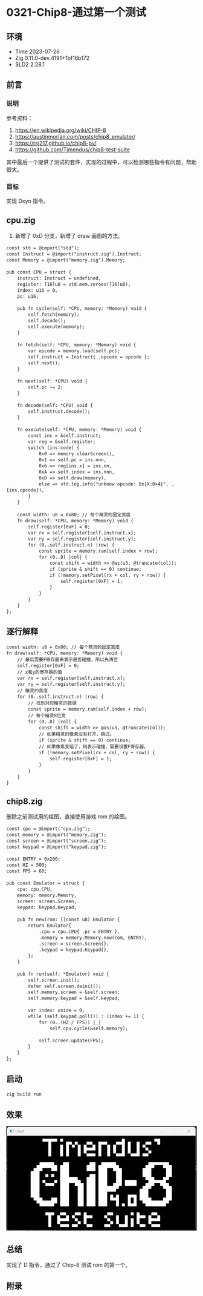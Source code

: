 # 0321-Chip8-通过第一个测试

## 环境

- Time 2023-07-26
- Zig 0.11.0-dev.4191+1bf16b172
- SLD2 2.28.1

## 前言

### 说明

参考资料：

1. <https://en.wikipedia.org/wiki/CHIP-8>
2. <https://austinmorlan.com/posts/chip8_emulator/>
3. <https://rsj217.github.io/chip8-py/>
4. <https://github.com/Timendus/chip8-test-suite>

其中最后一个提供了测试的套件，实现的过程中，可以检测哪些指令有问题，帮助很大。

### 目标

实现 Dxyn 指令。

## cpu.zig

1. 新增了 0xD 分支，新增了 draw 画图的方法。

```zig
const std = @import("std");
const Instruct = @import("instruct.zig").Instruct;
const Memory = @import("memory.zig").Memory;

pub const CPU = struct {
    instruct: Instruct = undefined,
    register: [16]u8 = std.mem.zeroes([16]u8),
    index: u16 = 0,
    pc: u16,

    pub fn cycle(self: *CPU, memory: *Memory) void {
        self.fetch(memory);
        self.decode();
        self.execute(memory);
    }

    fn fetch(self: *CPU, memory: *Memory) void {
        var opcode = memory.load(self.pc);
        self.instruct = Instruct{ .opcode = opcode };
        self.next();
    }

    fn next(self: *CPU) void {
        self.pc += 2;
    }

    fn decode(self: *CPU) void {
        self.instruct.decode();
    }

    fn execute(self: *CPU, memory: *Memory) void {
        const ins = &self.instruct;
        var reg = &self.register;
        switch (ins.code) {
            0x0 => memory.clearScreen(),
            0x1 => self.pc = ins.nnn,
            0x6 => reg[ins.x] = ins.nn,
            0xA => self.index = ins.nnn,
            0xD => self.draw(memory),
            else => std.log.info("unknow opcode: 0x{X:0>4}", .{ins.opcode}),
        }
    }

    const width: u8 = 0x80; // 每个精灵的固定宽度
    fn draw(self: *CPU, memory: *Memory) void {
        self.register[0xF] = 0;
        var rx = self.register[self.instruct.x];
        var ry = self.register[self.instruct.y];
        for (0..self.instruct.n) |row| {
            const sprite = memory.ram[self.index + row];
            for (0..8) |col| {
                const shift = width >> @as(u3, @truncate(col));
                if (sprite & shift == 0) continue;
                if (!memory.setPixel(rx + col, ry + row)) {
                    self.register[0xF] = 1;
                }
            }
        }
    }
};
```

## 逐行解释

```zig
const width: u8 = 0x80; // 每个精灵的固定宽度
fn draw(self: *CPU, memory: *Memory) void {
    // 最后需要F寄存器来表示是否碰撞，所以先清空
    self.register[0xF] = 0;
    // x和y的寄存器的值
    var rx = self.register[self.instruct.x];
    var ry = self.register[self.instruct.y];
    // 精灵的高度
    for (0..self.instruct.n) |row| {
        // 找到对应精灵的数据
        const sprite = memory.ram[self.index + row];
        // 每个精灵8位宽
        for (0..8) |col| {
            const shift = width >> @as(u3, @truncate(col));
            // 如果精灵的像素没有打开，跳过。
            if (sprite & shift == 0) continue;
            // 如果像素变暗了，则表示碰撞，需要设置F寄存器。
            if (!memory.setPixel(rx + col, ry + row)) {
                self.register[0xF] = 1;
            }
        }
    }
}
```

## chip8.zig

删除之前测试用的绘图，直接使用游戏 rom 的绘图。

```zig
const cpu = @import("cpu.zig");
const memory = @import("memory.zig");
const screen = @import("screen.zig");
const keypad = @import("keypad.zig");

const ENTRY = 0x200;
const HZ = 500;
const FPS = 60;

pub const Emulator = struct {
    cpu: cpu.CPU,
    memory: memory.Memory,
    screen: screen.Screen,
    keypad: keypad.Keypad,

    pub fn new(rom: []const u8) Emulator {
        return Emulator{
            .cpu = cpu.CPU{ .pc = ENTRY },
            .memory = memory.Memory.new(rom, ENTRY),
            .screen = screen.Screen{},
            .keypad = keypad.Keypad{},
        };
    }

    pub fn run(self: *Emulator) void {
        self.screen.init();
        defer self.screen.deinit();
        self.memory.screen = &self.screen;
        self.memory.keypad = &self.keypad;

        var index: usize = 0;
        while (self.keypad.poll()) : (index += 1) {
            for (0..(HZ / FPS)) |_|
                self.cpu.cycle(&self.memory);

            self.screen.update(FPS);
        }
    }
};
```

## 启动

`zig build run`

## 效果

![窗口][1]

## 总结

实现了 D 指令，通过了 Chip-8 测试 rom 的第一个。

[1]: ../202306/images/pass-one.png

## 附录
